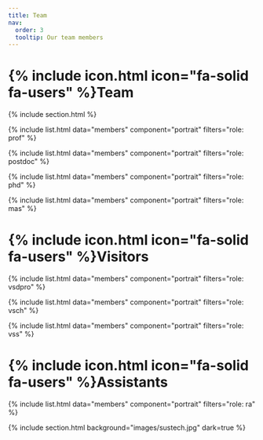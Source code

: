 ```yaml
---
title: Team
nav:
  order: 3
  tooltip: Our team members
---
```


# {% include icon.html icon="fa-solid fa-users" %}Team



{% include section.html %}

{% include list.html data="members" component="portrait" filters="role: prof" %}

{% include list.html data="members" component="portrait" filters="role: postdoc" %}

{% include list.html data="members" component="portrait" filters="role: phd" %}

{% include list.html data="members" component="portrait" filters="role: mas" %}

# {% include icon.html icon="fa-solid fa-users" %}Visitors

{% include list.html data="members" component="portrait" filters="role: vsdpro" %}

{% include list.html data="members" component="portrait" filters="role: vsch" %}

{% include list.html data="members" component="portrait" filters="role: vss" %}

# {% include icon.html icon="fa-solid fa-users" %}Assistants

{% include list.html data="members" component="portrait" filters="role: ra" %}


{% include section.html background="images/sustech.jpg" dark=true %}
